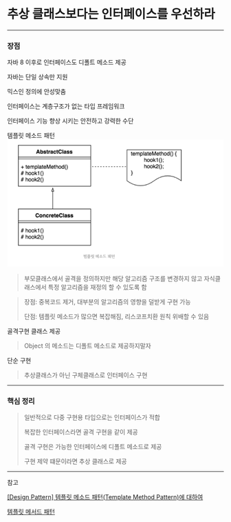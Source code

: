 # 추상 클래스보다는 인터페이스를 우선하라

---

### 장점

자바 8 이후로 인터페이스도 디폴트 메소드 제공

자바는 단일 상속만 지원

믹스인 정의에 안성맞춤

인터페이스는 계층구조가 없는 타입 프레임워크

인터페이스 기능 향상 시키는 안전하고 강력한 수단

템플릿 메소드 패턴
![img.png](img.png)

> 부모클래스에서 골격을 정의하지만 해당 알고리즘 구조를 변경하지 않고 자식클래스에서 특정 알고리즘을 재정의 할 수 있도록 함

> 장점: 중복코드 제거, 대부분의 알고리즘의 영향을 덜받게 구현 가능
> 
> 단점: 템플릿 메소드가 많으면 복잡해짐, 리스코프치환 원칙 위배할 수 있음

골격구현 클래스 제공
> Object 의 메소드는 디폴트 메소드로 제공하지말자 

단순 구현 
> 추상클래스가 아닌 구체클래스로 인터페이스 구현

---

### 핵심 정리

> 일반적으로 다중 구현용 타입으로는 인터페이스가 적합
> 
> 복잡한 인터페이스라면 골격 구현을 같이 제공
> 
> 골격 구현은 가능한 인터페이스에 디폴트 메소드로 제공 
> 
> 구현 제약 떄문이라면 추상 클래스로 제공

---

참고

[[Design Pattern] 템플릿 메소드 패턴(Template Method Pattern)에 대하여](https://coding-factory.tistory.com/712)

[템플릿 메서드 패턴](https://refactoring.guru/ko/design-patterns/template-method)
